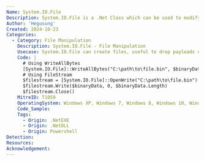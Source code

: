 ```yaml
---
Name: System.IO.File
Description: System.IO.File is a .Net Class which can be used to modify the filesystem
Author: 'Hegusung'
Created: 2024-10-23
Categories:
  - Category: File Manipulation
    Description: System.IO.File - File Manipulation
    Usecase: System.IO.File can create files, useful to drop payloads on the disk
    Code: |
      # Using WriteAllBytes
      [System.IO.File]::WriteAllBytes("C:\path\to\file.bin", $binaryData)
      # Using FileStream
      $filestream = [System.IO.File]::OpenWrite("C:\path\to\file.bin")
      $filestream.Write($binaryData, 0, $binaryData.Length)
      $filestream.Close()
    MitreID: T1059
    OperatingSystem: Windows XP, Windows 7, Windows 8, Windows 10, Windows 11
    Code_Sample:
    Tags:
      - Origin: .NetEXE
      - Origin: .NetDLL
      - Origin: Powershell
Detection:
Resources:
Acknowledgement:
---
```

